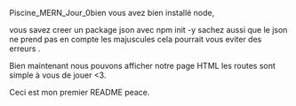 Piscine_MERN_Jour_0bien vous avez bien installé node, 

 vous savez creer un package json avec npm init -y sachez aussi que le json ne prend pas en compte les majuscules cela pourrait vous eviter des erreurs .

Bien maintenant nous pouvons afficher notre page HTML les routes sont simple à vous de jouer <3.

Ceci est mon premier README peace.
